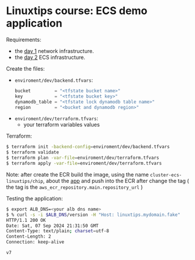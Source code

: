 # Linuxtips course: ECS demo application

Requirements:

* the [day 1](../day1/README.md) network infrastructure.
* the [day 2](../day2/README.md) ECS infrastructure.


Create the files:
* `enviroment/dev/backend.tfvars`:
  ```tf
  bucket         = "<tfstate bucket name>"
  key            = "<tfstate bucket key>"
  dynamodb_table = "<tfstate lock dynamodb table name>"
  region         = "<bucket and dynamodb region>"
  ```
* `enviroment/dev/terraform.tfvars`:
  * your terraform variables values

Terraform:

```bash
$ terraform init -backend-config=enviroment/dev/backend.tfvars
$ terraform validate
$ terraform plan -var-file=enviroment/dev/terraform.tfvars
$ terraform apply -var-file=enviroment/dev/terraform.tfvars
```

Note: after create the ECR build the image, using the name `cluster-ecs-linuxtips/chip`, about the [app](../../app/) and push into the ECR after change the tag ( the tag is the `aws_ecr_repository.main.repository_url` )

Testing the application:
```bash
$ export ALB_DNS=<your alb dns name>
$ % curl -s -i $ALB_DNS/version -H "Host: linuxtips.mydomain.fake"
HTTP/1.1 200 OK
Date: Sat, 07 Sep 2024 21:31:50 GMT
Content-Type: text/plain; charset=utf-8
Content-Length: 2
Connection: keep-alive

v7
```
